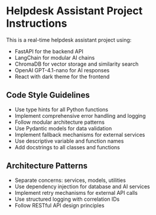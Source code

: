 <!-- Use this file to provide workspace-specific custom instructions to Copilot. For more details, visit https://code.visualstudio.com/docs/copilot/copilot-customization#_use-a-githubcopilotinstructionsmd-file -->

# Helpdesk Assistant Project Instructions

This is a real-time helpdesk assistant project using:
- FastAPI for the backend API
- LangChain for modular AI chains
- ChromaDB for vector storage and similarity search
- OpenAI GPT-4.1-nano for AI responses
- React with dark theme for the frontend

## Code Style Guidelines

- Use type hints for all Python functions
- Implement comprehensive error handling and logging
- Follow modular architecture patterns
- Use Pydantic models for data validation
- Implement fallback mechanisms for external services
- Use descriptive variable and function names
- Add docstrings to all classes and functions

## Architecture Patterns

- Separate concerns: services, models, utilities
- Use dependency injection for database and AI services
- Implement retry mechanisms for external API calls
- Use structured logging with correlation IDs
- Follow RESTful API design principles
